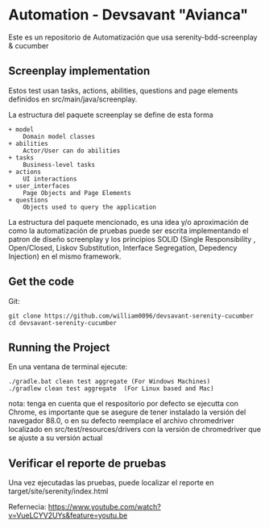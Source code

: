 # Automation - Devsavant "Avianca"

Este es un repositorio de Automatización que usa serenity-bdd-screenplay & cucumber

## Screenplay implementation

Estos test usan tasks, actions, abilities, questions and page elements definidos en src/main/java/screenplay.

La estructura del paquete screenplay se define de esta forma

````
+ model
    Domain model classes
+ abilities
    Actor/User can do abilities
+ tasks
    Business-level tasks
+ actions
    UI interactions
+ user_interfaces
    Page Objects and Page Elements
+ questions
    Objects used to query the application
````
La estructura del paquete mencionado, es una idea y/o aproximación de como la automatización de pruebas puede
ser escrita implementando el patron de diseño screenplay y los principios SOLID (Single Responsibility , Open/Closed, 
Liskov Substitution, Interface Segregation, Depedency Injection) en el mismo framework.


## Get the code

Git:

    git clone https://github.com/william0096/devsavant-serenity-cucumber
    cd devsavant-serenity-cucumber
    

## Running the Project

En una ventana de terminal ejecute:

    ./gradle.bat clean test aggregate (For Windows Machines)
    ./gradlew clean test aggregate  (For Linux based and Mac)
    
nota: tenga en cuenta que el respositorio por defecto se ejecutta con Chrome, es importante que se asegure de tener instalado la versión del navegador 88.0, o en su defecto reemplace el archivo chromedriver localizado en src/test/resources/drivers con la versión de chromedriver que se ajuste a su versión actual

## Verificar el reporte de pruebas

Una vez ejecutadas las pruebas, puede localizar el reporte en target/site/serenity/index.html

Refernecia: https://www.youtube.com/watch?v=VueLCYV2UYs&feature=youtu.be 
